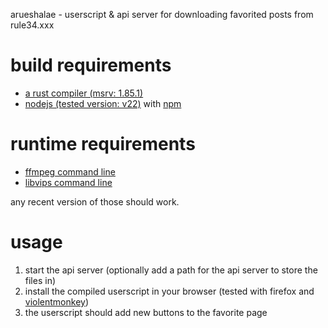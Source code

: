 arueshalae - userscript & api server for downloading favorited posts from rule34.xxx

# build requirements
- [a rust compiler (msrv: 1.85.1)](https://rustup.rs/)
- [nodejs (tested version: v22)](https://nodejs.org/en) with [npm](https://www.npmjs.com/)

# runtime requirements
- [ffmpeg command line](https://ffmpeg.org/)
- [libvips command line](https://www.libvips.org/) 

any recent version of those should work. 

# usage
1. start the api server (optionally add a path for the api server to store the files in)
2. install the compiled userscript in your browser (tested with firefox and [violentmonkey](https://violentmonkey.github.io/))
3. the userscript should add new buttons to the favorite page
